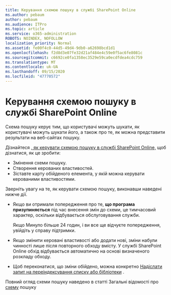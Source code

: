 ```yaml
---
title: Керування схемою пошуку в службі SharePoint Online
ms.author: pebaum
author: pebaum
ms.audience: ITPro
ms.topic: article
ms.service: o365-administration
ROBOTS: NOINDEX, NOFOLLOW
localization_priority: Normal
ms.assetid: fe00f4c0-44d5-49d4-9db0-a62698bcd1d1
ms.openlocfilehash: f2d8d3e07fe32d21af484e4c59e0f5ac6fe8081c
ms.sourcegitcommit: c6692ce0fa1358ec3529e59ca0ecdfdea4cdc759
ms.translationtype: MT
ms.contentlocale: uk-UA
ms.lasthandoff: 09/15/2020
ms.locfileid: "47770572"
---
```

# <a name="manage-search-schema-in-sharepoint-online"></a>Керування схемою пошуку в службі SharePoint Online

Схема пошуку керує тим, що користувачі можуть шукати, як користувачі можуть шукати його, а також про те, як можна представити результати на веб-сайтах пошуку. 

Дізнайтеся [, як керувати схемою пошуку в службі SharePoint Online,](https://docs.microsoft.com/sharepoint/manage-search-schema) щоб дізнатися, як це зробити: 
- Змінення схеми пошуку.
- Створення керованих властивостей.
- Зіставте карту обійденого елемента, у якій можна керувати керованими властивостями.

Зверніть увагу на те, як керувати схемою пошуку, виконавши наведені нижче дії.

- Якщо ви отримали попередження про те, **що програма призупиняється** під час внесення змін до схеми, це тимчасовий характер, оскільки відбувається обслуговування служби. 

    Якщо Минуло більше 24 годин, і ви все ще відчуєте попередження, увійдіть у справу підтримки.
- Якщо змінити керовані властивості або додати нові, зміни набули чинності лише після повторного обходу вмісту. У службі SharePoint Online обхід відбувається автоматично на основі визначеного розкладу обходу.
- Щоб переконатися, що зміни обійдено, можна конкретно [Надіслати запит на переіндексування списку або бібліотеки](https://docs.microsoft.com/sharepoint/manage-search-schema#request-re-indexing-of-a-document-library-or-list) . 

Повний огляд схеми пошуку наведено в статті Загальні відомості про [схему](https://blogs.technet.microsoft.com/tothesharepoint/2012/11/25/introducing-search-schema-for-sharepoint-2013/) пошуку 


